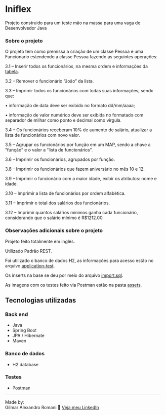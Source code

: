 # Iniflex

Projeto construido para um teste mão na massa para uma vaga de Desenvolvedor Java

### Sobre o projeto

O projeto tem como premissa a criação de um classe Pessoa e uma Funcionario estendendo a classe Pessoa fazendo as seguintes operações: 

3.1 – Inserir todos os funcionários, na mesma ordem e informações da [tabela](https://github.com/gialexan/Iniflex/blob/main/demo/assents/tabela.png).

3.2 – Remover o funcionário “João” da lista.

3.3 – Imprimir todos os funcionários com todas suas informações, sendo que:

• informação de data deve ser exibido no formato dd/mm/aaaa;

• informação de valor numérico deve ser exibida no formatado com separador de milhar como ponto e decimal como vírgula.

3.4 – Os funcionários receberam 10% de aumento de salário, atualizar a lista de funcionários com novo valor.

3.5 – Agrupar os funcionários por função em um MAP, sendo a chave a “função” e o valor a “lista de funcionários”.

3.6 – Imprimir os funcionários, agrupados por função.

3.8 – Imprimir os funcionários que fazem aniversário no mês 10 e 12.

3.9 – Imprimir o funcionário com a maior idade, exibir os atributos: nome e idade.

3.10 – Imprimir a lista de funcionários por ordem alfabética.

3.11 – Imprimir o total dos salários dos funcionários.

3.12 – Imprimir quantos salários mínimos ganha cada funcionário, considerando que o salário mínimo é R$1212.00.

### Observações adicionais sobre o projeto

Projeto feito totalmente em inglês.

Utilizado Padrão REST.

Foi utilizado o banco de dados H2, as informações para acesso estão no arquivo [application-test](https://github.com/gialexan/Iniflex/blob/main/demo/src/main/resources/application.properties).

Os inserts na base se deu por meio do arquivo [import.sql](https://github.com/gialexan/Iniflex/blob/main/demo/src/main/resources/import.sql).

As imagens com os testes feito via Postman estão na pasta [assets](https://github.com/gialexan/Iniflex/tree/main/demo/assents).

## Tecnologias utilizadas
### Back end
- Java
- Spring Boot
- JPA / Hibernate
- Maven

### Banco de dados
- H2 database

### Testes
- Postman

---

Made by:<br />
Gilmar Alexandro Romani 👋 [Veja meu LinkedIn](https://www.linkedin.com/in/gilmar-romani/)
